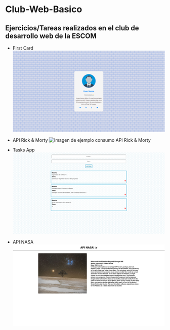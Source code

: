 # Club-Web-Basico
## Ejercicios/Tareas realizados en el club de desarrollo web de la ESCOM

- First Card
![Imagen de ejemplo primera card](/examples_img//card.png)

- API Rick & Morty
![Imagen de ejemplo consumo API Rick & Morty](examples_img/API\Rick\and\Morty.png)

- Tasks App
![Imagen de ejemplo App Tasks](examples_img/Tasks.png)

- API NASA
![Imagen de ejemplo consumo API NASA](examples_img/consumo_api.png)
